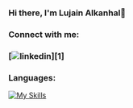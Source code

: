 ### Hi there, I'm Lujain Alkanhal👋

### Connect with me:

### [![[linkedin](https://www.linkedin.com/in/lujainibraheem/)](https://cloud.githubusercontent.com/assets/17016297/18839848/0fc7e74e-83d2-11e6-8c6a-277fc9d6e067.png)][1]

### Languages:

[![My Skills](https://skillicons.dev/icons?i=js,swift)](https://developer.apple.com/swift/)

<!--
**lujain2000-c/Lujain2000-c** is a ✨ _special_ ✨ repository because its `README.md` (this file) appears on your GitHub profile.

Here are some ideas to get you started:

- 🔭 I’m currently working on ...
- 🌱 I’m currently learning ...
- 👯 I’m looking to collaborate on ...
- 🤔 I’m looking for help with ...
- 💬 Ask me about ...
- 📫 How to reach me: ...
- 😄 Pronouns: ...
- ⚡ Fun fact: ...
-->
